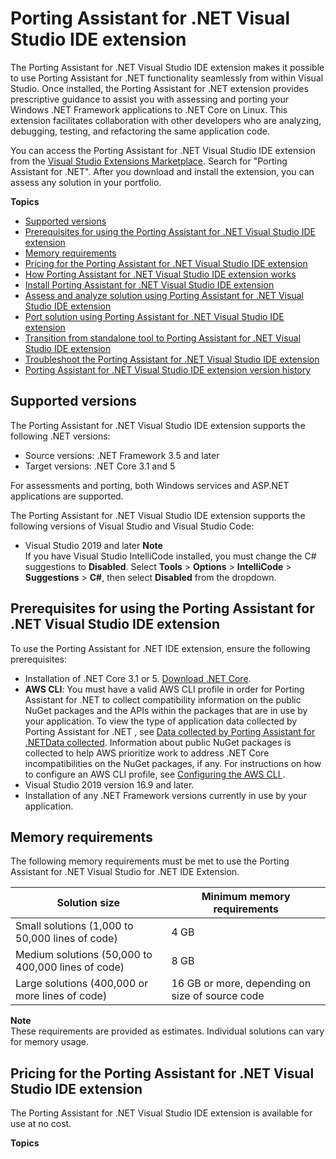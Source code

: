 # Porting Assistant for \.NET Visual Studio IDE extension<a name="porting-assistant-vs-ide"></a>

The Porting Assistant for \.NET Visual Studio IDE extension makes it possible to use Porting Assistant for \.NET functionality seamlessly from within Visual Studio\. Once installed, the Porting Assistant for \.NET extension provides prescriptive guidance to assist you with assessing and porting your Windows \.NET Framework applications to \.NET Core on Linux\. This extension facilitates collaboration with other developers who are analyzing, debugging, testing, and refactoring the same application code\. 

You can access the Porting Assistant for \.NET Visual Studio IDE extension from the [Visual Studio Extensions Marketplace](https://marketplace.visualstudio.com/)\. Search for "Porting Assistant for \.NET"\. After you download and install the extension, you can assess any solution in your portfolio\. 

**Topics**
+ [Supported versions](#porting-assistant-vs-ide-versions)
+ [Prerequisites for using the Porting Assistant for \.NET Visual Studio IDE extension](#porting-assistant-vs-ide-prerequisites)
+ [Memory requirements](#porting-assistant-vs-ide-memory)
+ [Pricing for the Porting Assistant for \.NET Visual Studio IDE extension](#porting-assistant-vs-ide-pricing)
+ [How Porting Assistant for \.NET Visual Studio IDE extension works](porting-assistant-vs-ide-how-it-works.md)
+ [Install Porting Assistant for \.NET Visual Studio IDE extension](porting-assistant-vs-ide-installation.md)
+ [Assess and analyze solution using Porting Assistant for \.NET Visual Studio IDE extension](porting-assistant-vs-ide-solution-assessment.md)
+ [Port solution using Porting Assistant for \.NET Visual Studio IDE extension](porting-assistant-vs-ide-port-solution.md)
+ [Transition from standalone tool to Porting Assistant for \.NET Visual Studio IDE extension](porting-assistant-vs-ide-transition.md)
+ [Troubleshoot the Porting Assistant for \.NET Visual Studio IDE extension](porting-assistant-vs-ide-troubleshooting.md)
+ [Porting Assistant for \.NET Visual Studio IDE extension version history](porting-assistant-vs-ide-versions.md)

## Supported versions<a name="porting-assistant-vs-ide-versions"></a>

The Porting Assistant for \.NET Visual Studio IDE extension supports the following \.NET versions:
+ Source versions: \.NET Framework 3\.5 and later
+ Target versions: \.NET Core 3\.1 and 5 

For assessments and porting, both Windows services and ASP\.NET applications are supported\.

The Porting Assistant for \.NET Visual Studio IDE extension supports the following versions of Visual Studio and Visual Studio Code:
+ Visual Studio 2019 and later
**Note**  
If you have Visual Studio IntelliCode installed, you must change the C\# suggestions to **Disabled**\. Select **Tools** > **Options** > **IntelliCode** > **Suggestions** > **C\#**, then select **Disabled** from the dropdown\.

## Prerequisites for using the Porting Assistant for \.NET Visual Studio IDE extension<a name="porting-assistant-vs-ide-prerequisites"></a>

To use the Porting Assistant for \.NET IDE extension, ensure the following prerequisites:
+ Installation of \.NET Core 3\.1 or 5\. [Download \.NET Core](https://dotnet.microsoft.com/download/dotnet-core)\.
+ **AWS CLI**: You must have a valid AWS CLI profile in order for Porting Assistant for \.NET to collect compatibility information on the public NuGet packages and the APIs within the packages that are in use by your application\. To view the type of application data collected by Porting Assistant for \.NET , see [Data collected by Porting Assistant for \.NETData collected](data-protection.md#porting-assistant-data-collected)\. Information about public NuGet packages is collected to help AWS prioritize work to address \.NET Core incompatibilities on the NuGet packages, if any\. For instructions on how to configure an AWS CLI profile, see [Configuring the AWS CLI ](https://docs.aws.amazon.com/cli/latest/userguide/cli-chap-configure.html)\. 
+ Visual Studio 2019 version 16\.9 and later\.
+ Installation of any \.NET Framework versions currently in use by your application\.

## Memory requirements<a name="porting-assistant-vs-ide-memory"></a>

The following memory requirements must be met to use the Porting Assistant for \.NET Visual Studio for \.NET IDE Extension\.


| Solution size | Minimum memory requirements | 
| --- | --- | 
|  Small solutions \(1,000 to 50,000 lines of code\)  |  4 GB  | 
|  Medium solutions \(50,000 to 400,000 lines of code\)  |  8 GB  | 
| Large solutions \(400,000 or more lines of code\) | 16 GB or more, depending on size of source code | 

**Note**  
These requirements are provided as estimates\. Individual solutions can vary for memory usage\.

## Pricing for the Porting Assistant for \.NET Visual Studio IDE extension<a name="porting-assistant-vs-ide-pricing"></a>

The Porting Assistant for \.NET Visual Studio IDE extension is available for use at no cost\.

**Topics**

